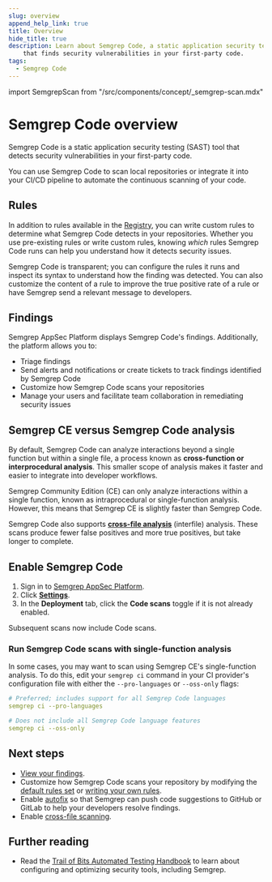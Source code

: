 ```yaml
---
slug: overview
append_help_link: true
title: Overview
hide_title: true
description: Learn about Semgrep Code, a static application security testing (SAST) tool |
    that finds security vulnerabilities in your first-party code.
tags:
  - Semgrep Code
---
```



import SemgrepScan from "/src/components/concept/_semgrep-scan.mdx"

# Semgrep Code overview

Semgrep Code is a static application security testing (SAST) tool that detects security vulnerabilities in your first-party code.

You can use Semgrep Code to scan local repositories or integrate it into your CI/CD pipeline to automate the continuous scanning of your code.

## Rules

<SemgrepScan />

In addition to rules available in the [Registry](https://semgrep.dev/r), you can write custom rules to determine what Semgrep Code detects in your repositories. Whether you use pre-existing rules or write custom rules, knowing *which* rules Semgrep Code runs can help you understand how it detects security issues.

Semgrep Code is transparent; you can configure the rules it runs and inspect its syntax to understand how the finding was detected. You can also customize the content of a rule to improve the true positive rate of a rule or have Semgrep send a relevant message to developers.

## Findings

Semgrep AppSec Platform displays Semgrep Code's findings. Additionally, the platform allows you to:

* Triage findings
* Send alerts and notifications or create tickets to track findings identified by Semgrep Code
* Customize how Semgrep Code scans your repositories
* Manage your users and facilitate team collaboration in remediating security issues

## Semgrep CE versus Semgrep Code analysis

By default, Semgrep Code can analyze interactions beyond a single function but within a single file, a process known as **cross-function or interprocedural analysis**. This smaller scope of analysis makes it faster and easier to integrate into developer workflows.

Semgrep Community Edition (CE) can only analyze interactions within a single function, known as intraprocedural or single-function analysis. However, this means that Semgrep CE is slightly faster than Semgrep Code. <!-- can we have a stat for this -->

Semgrep Code also supports **[cross-file analysis](/semgrep-code/semgrep-pro-engine-intro/)** (interfile) analysis. These scans produce fewer false positives and more true positives, but take longer to complete.

## Enable Semgrep Code

1. Sign in to [<i class="fas fa-external-link fa-xs"></i> Semgrep AppSec Platform](https://semgrep.dev/login).
1. Click **[Settings](https://semgrep.dev/orgs/-/settings)**.
1. In the **Deployment** tab, click the **<i class="fa-solid fa-toggle-large-on"></i> Code scans** toggle if it is not already enabled.

Subsequent scans now include Code scans.

### Run Semgrep Code scans with single-function analysis

In some cases, you may want to scan using Semgrep CE's single-function analysis. To do this, edit your `semgrep ci` command in your CI provider's configuration file with either the `--pro-languages` or `--oss-only` flags:

```yaml
# Preferred; includes support for all Semgrep Code languages
semgrep ci --pro-languages

# Does not include all Semgrep Code language features
semgrep ci --oss-only
```
## Next steps

- [View your findings](/semgrep-code/findings).
- Customize how Semgrep Code scans your repository by modifying the [default rules set](https://semgrep.dev/p/default) or [writing your own rules](/semgrep-code/editor/#write-a-new-rule-by-forking-an-existing-rule).
- Enable [autofix](/writing-rules/autofix) so that Semgrep can push code suggestions to GitHub or GitLab to help your developers resolve findings.
- Enable [cross-file scanning](/semgrep-code/semgrep-pro-engine-intro/).

## Further reading

- Read the [Trail of Bits Automated Testing Handbook](https://appsec.guide/) to learn about configuring and optimizing security tools, including Semgrep.
